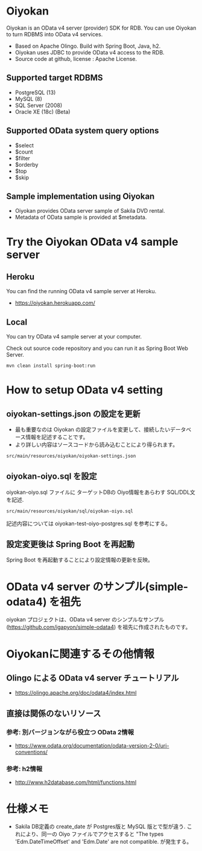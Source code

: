 # Oiyokan

Oiyokan is an OData v4 server (provider) SDK for RDB.
You can use Oiyokan to turn RDBMS into OData v4 services.

- Based on Apache Olingo. Build with Spring Boot, Java, h2.
- Oiyokan uses JDBC to provide OData v4 access to the RDB.
- Source code at github, license : Apache License.

## Supported target RDBMS

- PostgreSQL (13)
- MySQL (8)
- SQL Server (2008)
- Oracle XE (18c) (Beta)

## Supported OData system query options

- $select
- $count
- $filter
- $orderby
- $top
- $skip

## Sample implementation using Oiyokan

- Oiyokan provides OData server sample of Sakila DVD rental.
- Metadata of OData sample is provided at $metadata.

# Try the Oiyokan OData v4 sample server

## Heroku

You can find the running OData v4 sample server at Heroku.

- https://oiyokan.herokuapp.com/

## Local

You can try OData v4 sample server at your computer.

Check out source code repository and you can run it as Spring Boot Web Server.

```sh
mvn clean install spring-boot:run
```

# How to setup OData v4 setting

## oiyokan-settings.json の設定を更新

- 最も重要なのは Oiyokan の設定ファイルを変更して、接続したいデータベース情報を記述することです。
- より詳しい内容はソースコードから読み込むことにより得られます。

```sh
src/main/resources/oiyokan/oiyokan-settings.json
```

## oiyokan-oiyo.sql を設定

oiyokan-oiyo.sql ファイルに ターゲットDBの Oiyo情報をあらわす SQL/DDL文を記述.

```sh
src/main/resources/oiyokan/sql/oiyokan-oiyo.sql
```

記述内容については oiyokan-test-oiyo-postgres.sql を参考にする。

## 設定変更後は Spring Boot を再起動

Spring Boot を再起動することにより設定情報の更新を反映。

# OData v4 server のサンプル(simple-odata4) を祖先

oiyokan プロジェクトは、OData v4 server のシンプルなサンプル(https://github.com/igapyon/simple-odata4) を祖先に作成されたものです。

# Oiyokanに関連するその他情報

## Olingo による OData v4 server チュートリアル

- https://olingo.apache.org/doc/odata4/index.html

## 直接は関係のないリソース

### 参考: 別バージョンながら役立つ OData 2情報

- https://www.odata.org/documentation/odata-version-2-0/uri-conventions/

### 参考: h2情報

- http://www.h2database.com/html/functions.html

# 仕様メモ

- Sakila DB定義の create_date が Postgres版と MySQL 版とで型が違う.
    これにより、同一の Oiyo ファイルでアクセスすると "The types 'Edm.DateTimeOffset' and 'Edm.Date' are not compatible. が発生する。

